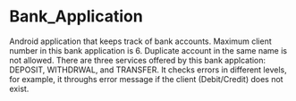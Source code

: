 # Bank_Application
Android application that keeps track of bank accounts. Maximum client number in this bank application is 6. 
Duplicate account in the same name is not allowed.
There are three services offered by this bank applcation: DEPOSIT, WITHDRWAL, and TRANSFER.
It checks errors in different levels, for example, it throughs error message if the client (Debit/Credit) does not exist.
